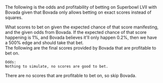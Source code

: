The following is the odds and profitability of betting on Superbowl LVII with Bovada given that Bovada only allows betting on exact scores instead of squares.  


What scores to bet on given the expected chance of that score manifesting, and the given odds from Bovada. If the expected chance of that score happening is 1%, and Bovada believes it'll only happen 0.2%, then we have a 500% edge and should take that bet.  
The following are the final scores provided by Bovada that are profitable to bet on. 
```
Odds:
Nothing to simulate, no scores are good to bet.
```

There are no scores that are profitable to bet on, so skip Bovada.